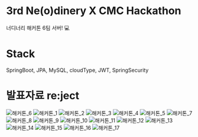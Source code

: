 # 3rd Ne(o)dinery X CMC Hackathon
너디너리 해커톤 6팀 서버! 💻
# Stack
SpringBoot, JPA, MySQL, cloudType, JWT, SpringSecurity
# 발표자료 re:ject

![해커톤_6](https://user-images.githubusercontent.com/81962309/211210589-74055728-40b0-4f42-8d5c-f21391333dbe.jpg)
![해커톤_1](https://user-images.githubusercontent.com/81962309/211210559-c8dc02d7-9d89-4640-93cb-2b4ebca1bf8a.jpg)
![해커톤_2](https://user-images.githubusercontent.com/81962309/211210584-82f8503a-85d8-422e-b5b7-ef37f366c0ce.jpg)
![해커톤_3](https://user-images.githubusercontent.com/81962309/211210585-c626a522-f430-4dd5-9d27-0dc15031e578.jpg)
![해커톤_4](https://user-images.githubusercontent.com/81962309/211210587-bcc40b9f-7aa9-4cae-b861-2e847ec3d4d4.jpg)
![해커톤_5](https://user-images.githubusercontent.com/81962309/211210588-120149f6-fdc8-445c-969a-a9acc60c336a.jpg)
![해커톤_7](https://user-images.githubusercontent.com/81962309/211210591-8bba27a9-072e-440a-8aac-2259fec48d80.jpg)
![해커톤_8](https://user-images.githubusercontent.com/81962309/211210592-ffa5bd09-b430-49a2-a2de-7dc95a0f6ac0.jpg)
![해커톤_9](https://user-images.githubusercontent.com/81962309/211210593-4ba95e6a-e80f-4750-a4bd-559530571a98.jpg)
![해커톤_10](https://user-images.githubusercontent.com/81962309/211210594-19fc2c13-5b6f-447a-a05a-9c795faacc5b.jpg)
![해커톤_11](https://user-images.githubusercontent.com/81962309/211210598-e9fdf6c5-212c-44e4-a89e-9b9488ac8e1d.jpg)
![해커톤_12](https://user-images.githubusercontent.com/81962309/211210599-b90c8c8b-9c0b-42ea-8a24-44acf5bb52f7.jpg)
![해커톤_13](https://user-images.githubusercontent.com/81962309/211210601-82a272e7-1445-4636-b6ec-f8747e73b3dc.jpg)
![해커톤_14](https://user-images.githubusercontent.com/81962309/211210602-1ca987ae-af63-4ec7-871f-32bfe7a56498.jpg)
![해커톤_15](https://user-images.githubusercontent.com/81962309/211210604-4400acaa-eb36-4521-8070-dc593b08c524.jpg)
![해커톤_16](https://user-images.githubusercontent.com/81962309/211210605-1602a449-221b-498a-9d6d-1231ec7a0ce4.jpg)
![해커톤_17](https://user-images.githubusercontent.com/81962309/211210606-e008b7fb-b9c7-47eb-bd43-5e0707b0efcc.jpg)
